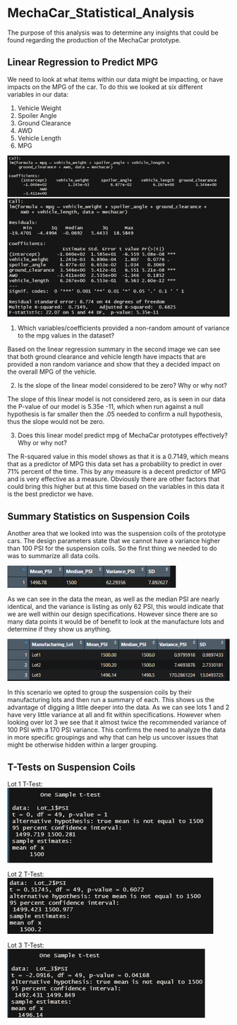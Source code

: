 # MechaCar_Statistical_Analysis

The purpose of this analysis was to determine any insights that could be found regarding the production of the MechaCar prototype.

## Linear Regression to Predict MPG

We need to look at what items within our data might be impacting, or have impacts on the MPG of the car. 
To do this we looked at six different variables in our data:

1. Vehicle Weight
2. Spoiler Angle
3. Ground Clearance
4. AWD
5. Vehicle Length
6. MPG

![This is an image](https://github.com/Bren42/MechaCar_Statistical_Analysis/blob/main/images/mecha_LM.png)
![This is an image](https://github.com/Bren42/MechaCar_Statistical_Analysis/blob/main/images/mecha_lm_summary.png)

1. Which variables/coefficients provided a non-random amount of variance to the mpg values in the dataset?

Based on the linear regression summary in the second image we can see that both ground clearance and vehicle length have impacts that are provided a non random variance and show that they a decided impact on the overall MPG of the vehicle. 

2. Is the slope of the linear model considered to be zero? Why or why not?

The slope of this linear model is not considered zero, as is seen in our data the P-value of our model is 5.35e -11, which when run against a null hypothesis is far smaller then the .05 needed to confirm a null hypothesis, thus the slope would not be zero.

3. Does this linear model predict mpg of MechaCar prototypes effectively? Why or why not?

The R-squared value in this model shows as that it is a 0.7149, which means that as a predictor of MPG this data set has a probability to predict in over 71% percent of the time. This by any measure is a decent predictor of MPG and is very effective as a measure. Obviously there are other factors that could bring this higher but at this time based on the variables in this data it is the best predictor we have.

## Summary Statistics on Suspension Coils

Another area that we looked into was the suspension coils of the prototype cars. The design parameters state that we cannot have a variance higher than 100 PSI for the suspension coils. So the first thing we needed to do was to summarize all data coils. 

![This is an image](https://github.com/Bren42/MechaCar_Statistical_Analysis/blob/main/images/suspension_all_summary.png)

As we can see in the data the mean, as well as the median PSI are nearly identical, and the variance is listing as only 62 PSI, this would indicate that we are well within our design specifications. However since there are so many data points it would be of benefit to look at the manufacture lots and determine if they show us anything. 

![This is an image](https://github.com/Bren42/MechaCar_Statistical_Analysis/blob/main/images/suspension_lot_summary.png)

In this scenario we opted to group the suspension coils by their manufacturing lots and then run a summary of each. This shows us the advantage of digging a little deeper into the data. As we can see lots 1 and 2 have very little variance at all and fit within specifications. However when looking over lot 3 we see that it almost twice the recommended variance of 100 PSI with a 170 PSI variance. This confirms the need to analyze the data in more specific groupings and why that can help us uncover issues that might be otherwise hidden within a larger grouping.


## T-Tests on Suspension Coils

Lot 1 T-Test:
![This is an Image](https://github.com/Bren42/MechaCar_Statistical_Analysis/blob/main/images/Lot_1_ttest.png)


Lot 2 T-Test:
![This is an image](https://github.com/Bren42/MechaCar_Statistical_Analysis/blob/main/images/Lot_2_ttest.png)


Lot 3 T-Test:
![This is an image](https://github.com/Bren42/MechaCar_Statistical_Analysis/blob/main/images/Lot_3_ttest.png)






